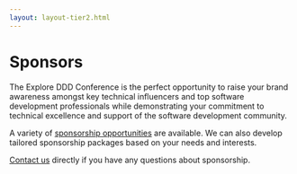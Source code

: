 ```yaml
---
layout: layout-tier2.html
---
```

<div class="container section page sponsors">
	<h1 class="section-header">Sponsors</h1>
	<p class="copy">The Explore DDD Conference is the perfect opportunity to raise your brand awareness amongst key technical influencers and top software development professionals while demonstrating your commitment to technical excellence and support of the software development community.</p>
	<p class="copy">A variety of <a href="Explore DDD 2019 Sponsorship Opportunities.pdf">sponsorship opportunities</a> are available. We can also develop tailored sponsorship packages based on your needs and interests.</p>
	<p class="copy"><a href="mailto:contact@exploreddd.com">Contact us</a> directly if you have any questions about sponsorship.</p>
	<!--<h2 class="page-subheader">Platinum Sponsor</h2>
	<br>
	<figure>
        <a href="https://www.homeadvisor.com/"><img src="../img/logos/sponsor-home-advisor.png" class="sponsor-logo sponsor-logo-platinum"></a>
        <figcaption>Founded in 1998, <a href="https://www.homeadvisor.com/">HomeAdvisor</a> is the operator of the largest home services marketplace across the globe. With HomeAdvisor, homeowners can find prescreened local service professionals; view average project costs; read verified ratings and reviews; and instantly book home improvement, maintenance and repair appointments online.</figcaption>
    </figure>-->
	<!--<h2 class="page-subheader">Bronze Sponsors</h2>
	<br>
	<figure>
        <a href="https://www.pivotal.io/"><img src="../img/logos/sponsor-pivotal.png" class="sponsor-logo"></a>
        <figcaption><a href="https://www.pivotal.io/">Pivotal</a> transforms how the world builds software. Pivotal combines the Silicon Valley state of mind, modern approach, and infrastructure with organizations’ core expertise and values. We enable the leading companies in the world to innovate by employing an approach focused on building software. Our methodology is about evolving, in both development and innovation, and our culture is empowering. Our team uses agile and lean approaches to teach next-generation developers to create and build new</figcaption>
    </figure>
	<figure>
        <a href="https://www.inspirato.com/"><img src="../img/logos/sponsor-inspirato.png" class="sponsor-logo"></a>
        <figcaption>Meaning "Inspired" in Italian, <a href="https://www.inspirato.com/">Inspirato</a> serves as a daily reminder that when you travel well, creating lasting memories and relationships with family and friends, you live a more inspired life. That is what we strive to help our members do, each and every day.</figcaption>
    </figure>-->
	<!--<h2 class="page-subheader">Reception Sponsor</h2>
	<br>
	<figure>
        <a href="http://www.agiledenver.org"><img src="../img/logos/sponsor-agile-denver.png" class="sponsor-logo"></a>
        <figcaption><a href="http://www.agiledenver.org">Agile Denver</a> is a 501(c)(6) nonprofit that serves the Agile Software Development community in Denver and along Colorado's Front Range. We are fully volunteer-based, driven by people who are passionate about growing and supporting Agile in our community.</figcaption>
    </figure>-->
	<!--<h2 class="page-subheader">Video Sponsor</h2>
	<br>
	<figure>
        <a href="http://red.ht/labs"><img src="../img/logos/sponsor-redhat.png" class="sponsor-logo"></a>
        <figcaption><a href="http://red.ht/labs">Red Hat Open Innovation Labs</a> is an immersive, residency-style engagement for businesses to jump-start modern application development. In a matter of weeks, alongside our experts, customers learn how to design and build applications the Red Hat way. Using an open source technology stack, open processes, and open culture, we help customers rapidly build prototypes, experience DevOps, and adopt agile.</figcaption>
    </figure>-->
</div>